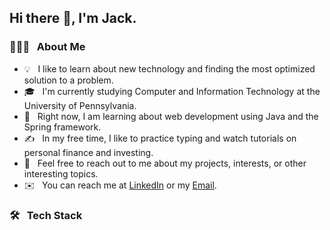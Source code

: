 <h2>Hi there 👋, I'm Jack.</h2>

### 👨🏻‍💻 &nbsp; About Me

- 💡 &nbsp; I like to learn about new technology and finding the most optimized solution to a problem.
- 🎓 &nbsp; I'm currently studying Computer and Information Technology at the University of Pennsylvania.
- 🌱 &nbsp; Right now, I am learning about web development using Java and the Spring framework.
- ✍️ &nbsp; In my free time, I like to practice typing and watch tutorials on personal finance and investing.
- 💬 &nbsp; Feel free to reach out to me about my projects, interests, or other interesting topics.
- ✉️ &nbsp; You can reach me at <a href="https://linkedin.com/in/chejac/">LinkedIn</a> or my <a href="mailto:chejac@sas.upenn.edu">Email</a>.

<!--
- 🔭 &nbsp; I’m currently working on ...
- 👯 &nbsp; I’m looking to collaborate on ...
- 🤔 &nbsp; I’m looking for help with ...
- ⚡ &nbsp; Fun fact: ...
-->

### 🛠 &nbsp; Tech Stack
